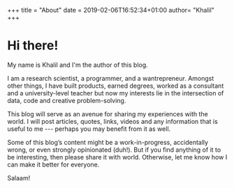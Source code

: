 +++
title = "About"
date = 2019-02-06T16:52:34+01:00
author= "Khalil"
+++

# Hi there!

My name is Khalil and I'm the author of this blog.

I am a research scientist, a programmer, and a wantrepreneur. Amongst other things, I have built products, earned degrees, worked as a consultant and a university-level teacher but now my interests lie in the intersection of data, code and creative problem-solving.

This blog will serve as an avenue for sharing my experiences with the world. I will post articles, quotes, links, videos and any information that is useful to me --- perhaps you may benefit from it as well.

Some of this blog’s content might be a work-in-progress, accidentally wrong, or even strongly opinionated (duh!). But if you find anything of it to be interesting, then please share it with world. Otherwise, let me know how I can make it better for everyone.

Salaam!
